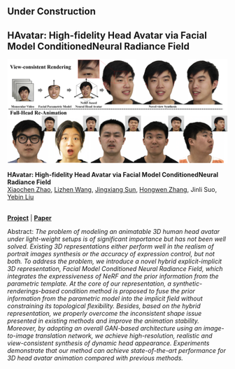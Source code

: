 ## Under Construction
## HAvatar: High-fidelity Head Avatar via Facial Model ConditionedNeural Radiance Field

![Teaser image](./docs/teaser.png)

**HAvatar: High-fidelity Head Avatar via Facial Model ConditionedNeural Radiance Field**<br>
[Xiaochen Zhao](https://xiaochen-zhao.netlify.app/), [Lizhen Wang](https://lizhenwangt.github.io/), [Jingxiang Sun](https://mrtornado24.github.io/), [Hongwen Zhang](https://hongwenzhang.github.io/), Jinli Suo, [Yebin Liu](http://www.liuyebin.com/)<br><br>


[**Project**](https://www.liuyebin.com/havatar/) | [**Paper**](https://arxiv.org/abs/2309.17128)

Abstract: *The problem of modeling an animatable 3D human head avatar under light-weight setups is of significant importance but has not been well solved. Existing 3D representations either perform well in the realism of portrait images synthesis or the accuracy of expression control, but not both. To address the problem, we introduce a novel hybrid explicit-implicit 3D representation, Facial Model Conditioned Neural Radiance Field, which integrates the expressiveness of NeRF and the prior information from the parametric template. At the core of our representation, a synthetic-renderings-based condition method is proposed to fuse the prior information from the parametric model into the implicit field without constraining its topological flexibility. Besides, based on the hybrid representation, we properly overcome the inconsistent shape issue presented in existing methods and improve the animation stability. Moreover, by adopting an overall GAN-based architecture using an image-to-image translation network, we achieve high-resolution, realistic and view-consistent synthesis of dynamic head appearance. Experiments demonstrate that our method can achieve state-of-the-art performance for 3D head avatar animation compared with previous methods.*
